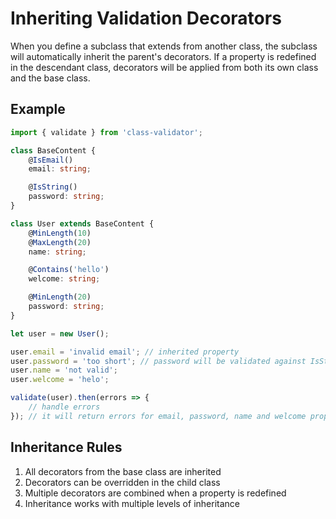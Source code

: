 # Inheriting Validation Decorators

When you define a subclass that extends from another class, the subclass will automatically inherit the parent's decorators. If a property is redefined in the descendant class, decorators will be applied from both its own class and the base class.

## Example

```typescript
import { validate } from 'class-validator';

class BaseContent {
    @IsEmail()
    email: string;

    @IsString()
    password: string;
}

class User extends BaseContent {
    @MinLength(10)
    @MaxLength(20)
    name: string;

    @Contains('hello')
    welcome: string;

    @MinLength(20)
    password: string;
}

let user = new User();

user.email = 'invalid email'; // inherited property
user.password = 'too short'; // password will be validated against IsString and MinLength
user.name = 'not valid';
user.welcome = 'helo';

validate(user).then(errors => {
    // handle errors
}); // it will return errors for email, password, name and welcome properties
```

## Inheritance Rules

1. All decorators from the base class are inherited
2. Decorators can be overridden in the child class
3. Multiple decorators are combined when a property is redefined
4. Inheritance works with multiple levels of inheritance